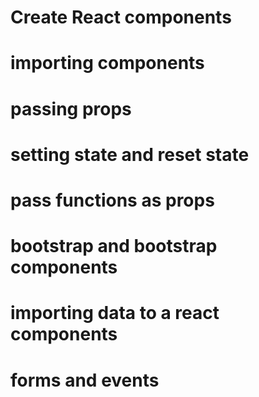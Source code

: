# Create React components

# importing components

# passing props

# setting state and reset state

# pass functions as props

# bootstrap and bootstrap components

# importing data to a react components

# forms and events